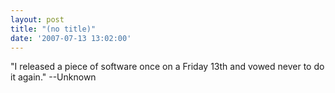 ```yaml
---
layout: post
title: "(no title)"
date: '2007-07-13 13:02:00'
---
```


"I released a piece of software once on a Friday 13th and vowed never to do it again." --Unknown